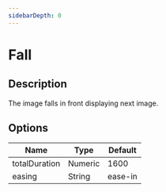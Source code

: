 ```yaml
---
sidebarDepth: 0
---
```


# Fall

## Description

The image falls in front displaying next image.

## Options

| Name | Type | Default |
|------|------|---------|
| totalDuration | Numeric | 1600 |
| easing | String | ease-in |
